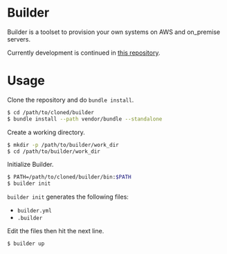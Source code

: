 # Builder

Builder is a toolset to provision your own systems on AWS and on_premise servers.

Currently development is continued in [this repository](https://github.com/axsh/builder).

# Usage

Clone the repository and do `bundle install`.

```bash
$ cd /path/to/cloned/builder
$ bundle install --path vendor/bundle --standalone
```

Create a working directory.

```bash
$ mkdir -p /path/to/builder/work_dir
$ cd /path/to/builder/work_dir
```

Initialize Builder.

```bash
$ PATH=/path/to/cloned/builder/bin:$PATH
$ builder init
```

`builder init` generates the following files:
 - `builder.yml`
 - `.builder`

Edit the files then hit the next line.

```bash
$ builder up
```
